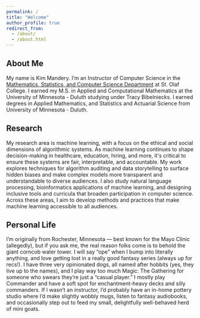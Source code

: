```yaml
---
permalink: /
title: "Welcome"
author_profile: true
redirect_from: 
  - /about/
  - /about.html
---
```

About Me
---
My name is Kim Mandery. I’m an Instructor of Computer Science in the [Mathematics, Statistics, and Computer Science Department](https://wp.stolaf.edu/mscs/) at St. Olaf College. I earned my M.S. in Applied and Computational Mathematics at the University of Minnesota - Duluth studying under Tracy Bibelniecks. I earned degrees in Applied Mathematics, and Statistics and Actuarial Science from University of Minnesota - Duluth.

Research 
---
My research area is machine learning, with a focus on the ethical and social dimensions of algorithmic systems. As machine learning continues to shape decision-making in healthcare, education, hiring, and more, it's critical to ensure these systems are fair, interpretable, and accountable. My work explores techniques for algorithm auditing and data storytelling to surface hidden biases and make complex models more transparent and understandable to diverse audiences. I also study natural language processing, bioinformatics applications of machine learning, and designing inclusive tools and curricula that broaden participation in computer science. Across these areas, I aim to develop methods and practices that make machine learning accessible to all audiences.

Personal Life
---
I’m originally from Rochester, Minnesota — best known for the Mayo Clinic (allegedly), but if you ask me, the real reason folks come is to behold the giant corncob water tower. I will say “ope” when I bump into literally anything, and love getting lost in a really good fantasy series (always up for recs!). I have three very opinionated dogs, all named after hobbits (yes, they live up to the names), and I play way too much Magic: The Gathering for someone who swears they’re just a “casual player.” I mostly play Commander and have a soft spot for enchantment-heavy decks and silly commanders. If I wasn’t an instructor, I’d probably have an in-home pottery studio where I’d make slightly wobbly mugs, listen to fantasy audiobooks, and occasionally step out to feed my small, delightfully well-behaved herd of mini goats.